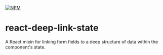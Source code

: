 [![NPM](https://nodei.co/npm/react-deep-link-state.png?compact=true)](https://nodei.co/npm/react-deep-link-state/)

# react-deep-link-state
A React mixin for linking form fields to a deep structure of data within the component's state.
